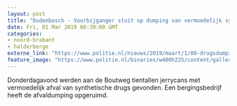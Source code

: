 ```yaml
---
layout: post
title: "Oudenbosch - Voorbijganger stuit op dumping van vermoedelijk synthetische drugs"
date: Fri, 01 Mar 2019 08:39:00 GMT
categories: 
- noord-brabant 
- halderberge 
externe_link: "https://www.politie.nl/nieuws/2019/maart/1/08-drugsdumping-oudenbosch.html"
feature_image: "https://www.politie.nl/binaries/w400h225/content/gallery/politie/nieuws/2019/maart/08-zw/2019-02-28_dumping-oudenbosch.jpg"
---
```


Donderdagavond werden aan de Boutweg tientallen jerrycans met vermoedelijk afval van synthetische drugs gevonden. Een bergingsbedrijf heeft de afvaldumping opgeruimd.
